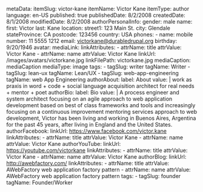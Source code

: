 metaData:
    itemSlug: victor-kane
    itemName: Victor Kane
    itemType: author
    language: en-US
    published: true
    publishedDate: 8/2/2008
    createdDate: 8/1/2008
    modifiedDate: 8/2/2008
authorPersonalInfo:
    gender: male
    name:
        first: Victor
        last: Kane
    location:
        street1: 123 Main St.
        city: Glendale
        stateProvince: CA
        postcode: 123456
        country: USA
    phones:
        - name: mobile
          number: 11 5555 1212
    email: victorkane@durabledrupal.org
    birthday: 9/20/1946
    avatar:
        mediaLink:
            linkAttributes:
                - attrName: title
                  attrValue: Victor Kane
                - attrName: name
                  attrValue: Victor Kane
            linkUrl: /images/avatars/victorkane.jpg
            linkFilePath: victorkane.jpg
        mediaCaption: mediaCaption
        mediaType: image
    tags:
        - tagSlug: writer
          tagName: Writer
        - tagSlug: lean-ux
          tagName: Lean/UX
        - tagSlug: web-app-engineering
          tagName: web App Engineering
authorAbout:
  label: About
  value: |
    work as praxis in word + code + social language acquisition architect for real needs +  mentor + poet
authorBio:
  label: Bio
  value: |
    A process engineer and system architect focusing on an agile approach to web application development based on best of class frameworks and tools and increasingly focusing on a continuous improvement mentoring services approach to web development, Victor has been living and working in Buenos Aires, Argentina for the past 45 years, after living in England and the United States.
authorFacebook:
    linkUrl: https://www.facebook.com/victor.kane
    linkAttributes:
        - attrName: title
          attrValue: Victor Kane
        - attrName: name
          attrValue: Victor Kane
authorYouTube:
    linkUrl: https://youtube.com/victorkane
    linkAttributes:
        - attrName: title
          attrValue: Victor Kane
        - attrName: name
          attrValue: Victor Kane
authorBlog:
    linkUrl: http://awebfactory.com/
    linkAttributes:
        - attrName: title
          attrValue: AWebFactory web application factory pattern
        - attrName: name
          attrValue: AWebFactory web application factory pattern
tags:
    - tagSlug: founder
      tagName: Founder/Worker

